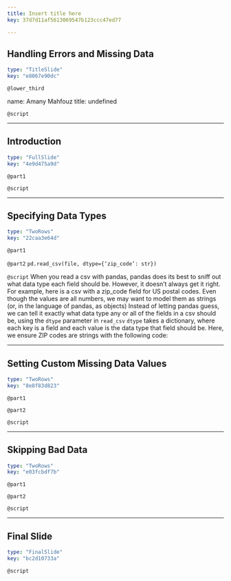 ```yaml
---
title: Insert title here
key: 37d7d11af5613069547b123ccc47ed77

---
```

## Handling Errors and Missing Data

```yaml
type: "TitleSlide"
key: "e8067e90dc"
```

`@lower_third`

name: Amany Mahfouz
title: undefined


`@script`



---
## Introduction

```yaml
type: "FullSlide"
key: "4e9d475a9d"
```

`@part1`



`@script`



---
## Specifying Data Types

```yaml
type: "TwoRows"
key: "22caa3e64d"
```

`@part1`



`@part2`
```pd.read_csv(file, dtype={‘zip_code’: str})```


`@script`
When you read a csv with pandas, pandas does its best to sniff out what data type each field should be. However, it doesn’t always get it right. For example, here is a csv with a zip_code field for US postal codes. Even though the values are all numbers, we may want to model them as strings (or, in the language of pandas, as objects)
Instead of letting pandas guess, we can tell it exactly what data type any or all of the fields in a csv should be, using the ```dtype``` parameter in ```read_csv```
```dtype``` takes a dictionary, where each key is a field and each value is the data type that field should be. Here, we ensure ZIP codes are strings with the following code:


---
## Setting Custom Missing Data Values

```yaml
type: "TwoRows"
key: "8e8f83d823"
```

`@part1`



`@part2`



`@script`



---
## Skipping Bad Data

```yaml
type: "TwoRows"
key: "e03fcbdf7b"
```

`@part1`



`@part2`



`@script`



---
## Final Slide

```yaml
type: "FinalSlide"
key: "bc2d10733a"
```

`@script`


